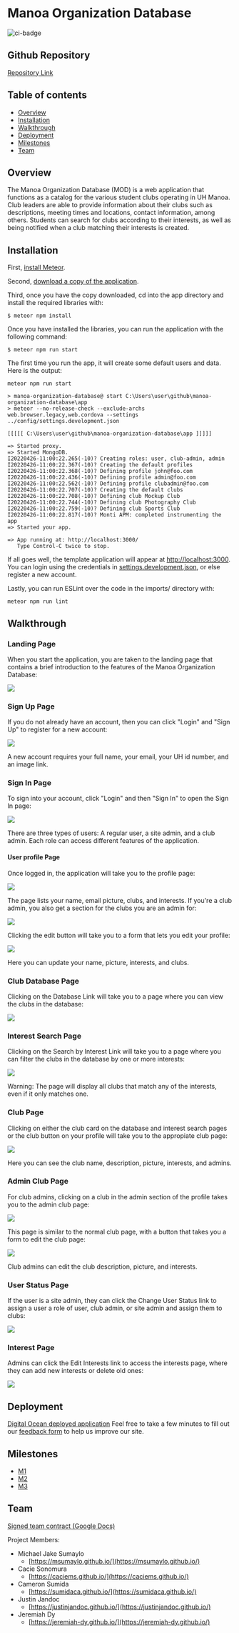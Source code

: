 # Manoa Organization Database

![ci-badge](https://github.com/manoa-organization-database/manoa-organization-database/workflows/ci-manoa-organization-database/badge.svg)

## Github Repository
[Repository Link](https://github.com/manoa-organization-database/manoa-organization-database)

## Table of contents

* [Overview](#overview)
* [Installation](#installation)
* [Walkthrough](#walkthrough)
* [Deployment](#deployment)
* [Milestones](#milestones)
* [Team](#team)

## Overview

The Manoa Organization Database (MOD) is a web application that functions as a catalog for the various student clubs operating in UH Manoa. Club leaders are able to provide information about their clubs such as descriptions, meeting times and locations, contact information, among others. Students can search for clubs according to their interests, as well as being notified when a club matching their interests is created. 

## Installation

First, [install Meteor](https://www.meteor.com/install).

Second, [download a copy of the application](https://github.com/manoa-organization-database/manoa-organization-database).

Third, once you have the copy downloaded, cd into the app directory and install the required libraries with:

```
$ meteor npm install
```

Once you have installed the libraries, you can run the application with the following command:

```
$ meteor npm run start
```

The first time you run the app, it will create some default users and data. Here is the output:

```
meteor npm run start

> manoa-organization-database@ start C:\Users\user\github\manoa-organization-database\app
> meteor --no-release-check --exclude-archs web.browser.legacy,web.cordova --settings ../config/settings.development.json

[[[[[ C:\Users\user\github\manoa-organization-database\app ]]]]]

=> Started proxy.
=> Started MongoDB.
I20220426-11:00:22.265(-10)? Creating roles: user, club-admin, admin
I20220426-11:00:22.367(-10)? Creating the default profiles
I20220426-11:00:22.368(-10)? Defining profile john@foo.com
I20220426-11:00:22.436(-10)? Defining profile admin@foo.com
I20220426-11:00:22.562(-10)? Defining profile clubadmin@foo.com
I20220426-11:00:22.707(-10)? Creating the default clubs
I20220426-11:00:22.708(-10)? Defining club Mockup Club
I20220426-11:00:22.744(-10)? Defining club Photography Club
I20220426-11:00:22.759(-10)? Defining club Sports Club
I20220426-11:00:22.817(-10)? Monti APM: completed instrumenting the app
=> Started your app.

=> App running at: http://localhost:3000/
   Type Control-C twice to stop.   
```

If all goes well, the template application will appear at [http://localhost:3000](http://localhost:3000).  You can login using the credentials in [settings.development.json](https://github.com/manoa-organization-database/manoa-organization-database/blob/master/config/settings.development.json), or else register a new account.

Lastly, you can run ESLint over the code in the imports/ directory with:

```
meteor npm run lint
```

## Walkthrough

### Landing Page

When you start the application, you are taken to the landing page that contains a brief introduction to the features of the Manoa Organization Database:

![](doc/landing-page.png)

### Sign Up Page

If you do not already have an account, then you can click "Login" and "Sign Up" to register for a new account:

![](doc/sign-up-page.png)

A new account requires your full name, your email, your UH id number, and an image link.

### Sign In Page

To sign into your account, click "Login" and then "Sign In" to open the Sign In page:

![](doc/login-page.png)

There are three types of users: A regular user, a site admin, and a club admin. Each role can access different features of the application.

#### User profile Page

Once logged in, the application will take you to the profile page:

![](doc/user-profile.png)

The page lists your name, email picture, clubs, and interests. If you're a club admin, you also get a section for the clubs you are an admin for:

![](doc/club-admin-profile.png)

Clicking the edit button will take you to a form that lets you edit your profile:

![](doc/edit-user-profile.png)

Here you can update your name, picture, interests, and clubs.

### Club Database Page

Clicking on the Database Link will take you to a page where you can view the clubs in the database:

![](doc/club-database.png)

### Interest Search Page

Clicking on the Search by Interest Link will take you to a page where you can filter the clubs in the database by one or more interests:

![](doc/interest-search.png)

Warning: The page will display all clubs that match any of the interests, even if it only matches one.

### Club Page

Clicking on either the club card on the database and interest search pages or the club button on your profile will take you to the appropiate club page:

![](doc/club-page.png)

Here you can see the club name, description, picture, interests, and admins.

### Admin Club Page

For club admins, clicking on a club in the admin section of the profile takes you to the admin club page:

![](doc/club-admin-home-page.png)

This page is similar to the normal club page, with a button that takes you a form to edit the club page:

![](doc/edit-club-page.png)

Club admins can edit the club description, picture, and interests.

### User Status Page

If the user is a site admin, they can click the Change User Status link to assign a user a role of user, club admin, or site admin and assign them to clubs:

![](doc/user-status.png)

### Interest Page

Admins can click the Edit Interests link to access the interests page, where they can add new interests or delete old ones:

![](doc/interest-page.png)


## Deployment
[Digital Ocean deployed application](https://manoa-organization-database.xyz/)
Feel free to take a few minutes to fill out our [feedback form](https://docs.google.com/forms/d/e/1FAIpQLSdkIA7rCYJ7TqpH37BMauF7ttJusqyDOsFZYdJTDTCLRt0TcQ/viewform) to help us improve our site.

## Milestones
* [M1](https://github.com/manoa-organization-database/manoa-organization-database/projects/1)
* [M2](https://github.com/manoa-organization-database/manoa-organization-database/projects/3)
* [M3](https://github.com/manoa-organization-database/manoa-organization-database/projects/4)

## Team
[Signed team contract (Google Docs)](https://docs.google.com/document/d/1UChPYIE-sgugvcdFsXJEnXW9ANwPD44ScJRYUDkU3s4/edit?usp=sharing)

Project Members:
* Michael Jake Sumaylo
  * [https://msumaylo.github.io/](https://msumaylo.github.io/) 
* Cacie Sonomura
  * [https://caciems.github.io/](https://caciems.github.io/)
* Cameron Sumida
  * [https://sumidaca.github.io/](https://sumidaca.github.io/)
* Justin Jandoc
  * [https://justinjandoc.github.io/](https://justinjandoc.github.io/)
* Jeremiah Dy
  * [https://jeremiah-dy.github.io/](https://jeremiah-dy.github.io/)
